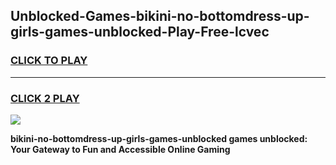 
## Unblocked-Games-bikini-no-bottomdress-up-girls-games-unblocked-Play-Free-lcvec
<h3>
<a href="https://premium76.site?title=bikini-no-bottomdress-up-girls-games-unblocked&ref=18A">CLICK TO PLAY</a></h3>
<hr>

<h3>
<a href="https://premium76.site?title=bikini-no-bottomdress-up-girls-games-unblocked&ref=18A">CLICK 2 PLAY</a>
  
</h3>

<a href="https://premium76.site?title=bikini-no-bottomdress-up-girls-games-unblocked&ref=18A"><img src="https://clearcache.store/games.png"></a>


**bikini-no-bottomdress-up-girls-games-unblocked games unblocked: Your Gateway to Fun and Accessible Online Gaming**
